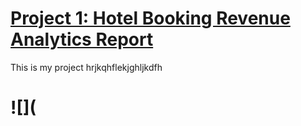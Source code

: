 # [Project 1: Hotel Booking Revenue Analytics Report](https://kareemat7.github.io/COVID-19/)

This is my project hrjkqhflekjghljkdfh

# ![](
